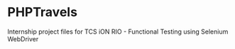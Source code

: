 # PHPTravels
Internship project files for TCS iON RIO - Functional Testing using Selenium WebDriver
